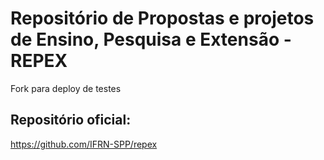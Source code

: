 # Repositório de Propostas e projetos de Ensino, Pesquisa e Extensão - REPEX
Fork para deploy de testes

## Repositório oficial:
https://github.com/IFRN-SPP/repex
